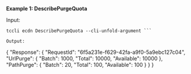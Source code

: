 **Example 1: DescribePurgeQuota**



Input: 

```
tccli ecdn DescribePurgeQuota --cli-unfold-argument ```

Output: 
```
{
    "Response": {
        "RequestId": "6f5a231e-f629-42fa-a9f0-5a9ebc127c04",
        "UrlPurge": {
            "Batch": 1000,
            "Total": 10000,
            "Available": 10000
        },
        "PathPurge": {
            "Batch": 20,
            "Total": 100,
            "Available": 100
        }
    }
}
```

